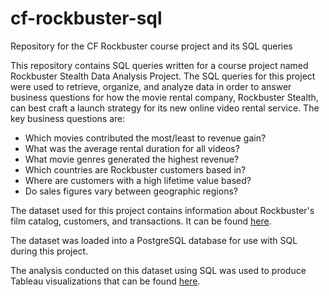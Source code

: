 # cf-rockbuster-sql
Repository for the CF Rockbuster course project and its SQL queries

This repository contains SQL queries written for a course project named Rockbuster Stealth Data Analysis Project. The SQL queries for this project were used to retrieve, organize, and analyze data in order to answer business questions for how the movie rental company, Rockbuster Stealth, can best craft a launch strategy for its new  online video rental service. 
The key business questions are:
* Which movies contributed the most/least to revenue gain?
* What was the average rental duration for all videos?
* What movie genres generated the highest revenue?
* Which countries are Rockbuster customers based in?
* Where are customers with a high lifetime value based?
* Do sales figures vary between geographic regions?

The dataset used for this project contains information about Rockbuster's film catalog, customers, and transactions. It can be found [here](http://www.postgresqltutorial.com/wp-content/uploads/2019/05/dvdrental.zip). 

The dataset was loaded into a PostgreSQL database for use with SQL during this project.

The analysis conducted on this dataset using SQL was used to produce Tableau visualizations that can be found [here](https://public.tableau.com/views/CFExercise3_10Viz/Top10CountriesbyCustomers?:language=en-US&:display_count=n&:origin=viz_share_link).
